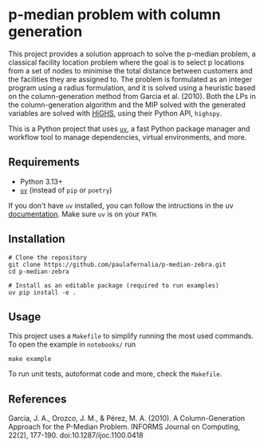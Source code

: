 # p-median problem with column generation

This project provides a solution approach to solve the p-median problem, a classical facility location problem where the goal is to select p locations from a set of nodes to minimise the total distance between customers and the facilities they are assigned to. The problem is formulated as an integer program using a radius formulation, and it is solved using a heuristic based on the column-generation method from Garcia et al. (2010). Both the LPs in the column-generation algorithm and the MIP solved with the generated variables are solved with [HiGHS](https://highs.dev/), using their Python API, `highspy`.

This is a Python project that uses [`uv`](https://github.com/astral-sh/uv), a fast Python package manager and workflow tool to manage dependencies, virtual environments, and more.

## Requirements

- Python 3.13+
- [`uv`](https://github.com/astral-sh/uv) (instead of `pip` or `poetry`)

If you don't have `uv` installed, you can follow the intructions in the uv [documentation](https://docs.astral.sh/uv/getting-started/installation/). Make sure `uv` is on your `PATH`. 

## Installation

```
# Clone the repository
git clone https://github.com/paulafernalia/p-median-zebra.git
cd p-median-zebra

# Install as an editable package (required to run examples)
uv pip install -e .
```

## Usage

This project uses a `Makefile` to simplify running the most used commands. To open the example in `notebooks/` run
```
make example
```

To run unit tests, autoformat code and more, check the `Makefile`.

## References
Garcia, J. A., Orozco, J. M., & Pérez, M. A. (2010). A Column-Generation Approach for the P-Median Problem. INFORMS Journal on Computing, 22(2), 177-190. doi:10.1287/ijoc.1100.0418
